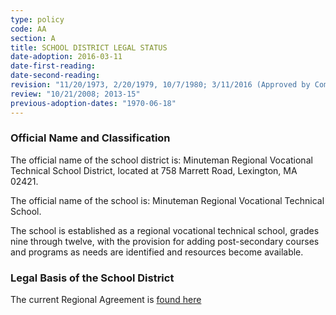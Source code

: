 ```yaml
---
type: policy
code: AA
section: A
title: SCHOOL DISTRICT LEGAL STATUS
date-adoption: 2016-03-11
date-first-reading:
date-second-reading:
revision: "11/20/1973, 2/20/1979, 10/7/1980; 3/11/2016 (Approved by Commissioner of Education)"
review: "10/21/2008; 2013-15"
previous-adoption-dates: "1970-06-18"
---
```

### Official Name and Classification

The official name of the school district is: Minuteman Regional Vocational Technical School District, located at 758 Marrett Road, Lexington, MA 02421.

The official name of the school is: Minuteman Regional Vocational Technical School.

The school is established as a regional vocational technical school, grades nine through twelve, with the provision for adding post-secondary courses and programs as needs are identified and resources become available.

### Legal Basis of the School District

The current Regional Agreement is 
[found here](https://www.minuteman.org/cms/lib/MA01907667/Centricity/Domain/14/DESE%20%20Approval%20of%20Amended%20MM%20RA%20%203.11.16.pdf)
